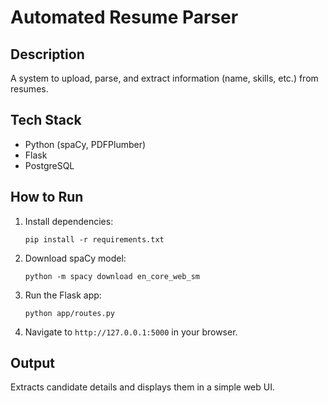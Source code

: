 # Automated Resume Parser

## Description
A system to upload, parse, and extract information (name, skills, etc.) from resumes.

## Tech Stack
- Python (spaCy, PDFPlumber)
- Flask
- PostgreSQL

## How to Run

1. Install dependencies:
   ```
   pip install -r requirements.txt
   ```

2. Download spaCy model:
   ```
   python -m spacy download en_core_web_sm
   ```

3. Run the Flask app:
   ```
   python app/routes.py
   ```

4. Navigate to `http://127.0.0.1:5000` in your browser.

## Output
Extracts candidate details and displays them in a simple web UI.